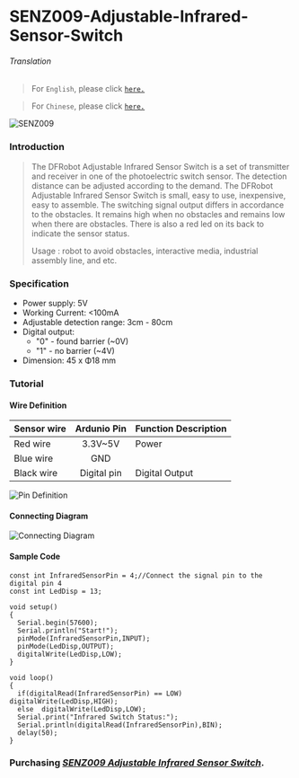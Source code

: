 # SENZ009-Adjustable-Infrared-Sensor-Switch

###### Translation

> For `English`, please click [`here.`](https://github.com/njustcjj/SENZ009-Adjustable-Infrared-Sensor-Switch/blob/master/README.md)

> For `Chinese`, please click [`here.`](https://github.com/njustcjj/SENZ009-Adjustable-Infrared-Sensor-Switch/blob/master/README_CN.md)

![](https://github.com/njustcjj/SENZ009-Adjustable-Infrared-Sensor-Switch/blob/master/pic/SENZ009.jpg "SENZ009")


### Introduction

>  The DFRobot Adjustable Infrared Sensor Switch is a set of transmitter and receiver in one of the photoelectric switch sensor. The detection distance can be adjusted according to the demand. The DFRobot Adjustable Infrared Sensor Switch is small, easy to use, inexpensive, easy to assemble. The switching signal output differs in accordance to the obstacles. It remains high when no obstacles and remains low when there are obstacles. There is also a red led on its back to indicate the sensor status.
>
> Usage : robot to avoid obstacles, interactive media, industrial assembly line, and etc.



### Specification

- Power supply: 5V
- Working Current: <100mA
- Adjustable detection range: 3cm - 80cm
- Digital output:
	- "0" - found barrier (~0V)
	- "1" - no barrier (~4V)
- Dimension: 45 x Φ18 mm

### Tutorial

#### Wire Definition

|Sensor wire|Ardunio Pin|Function Description|
|-|:-:|-|
|Red wire|3.3V~5V|Power|
|Blue wire|GND||
|Black wire|Digital pin|Digital Output|

![](https://github.com/njustcjj/SENZ009-Adjustable-Infrared-Sensor-Switch/blob/master/pic/SENZ009_pin.jpg "Pin Definition") 

#### Connecting Diagram

![](https://github.com/njustcjj/SENZ009-Adjustable-Infrared-Sensor-Switch/blob/master/pic/SENZ009_connect.png "Connecting Diagram") 

#### Sample Code


	const int InfraredSensorPin = 4;//Connect the signal pin to the digital pin 4
	const int LedDisp = 13;

	void setup()
	{
	  Serial.begin(57600);
	  Serial.println("Start!");  
	  pinMode(InfraredSensorPin,INPUT);
	  pinMode(LedDisp,OUTPUT);
	  digitalWrite(LedDisp,LOW);
	}

	void loop()
	{
	  if(digitalRead(InfraredSensorPin) == LOW)  digitalWrite(LedDisp,HIGH);
	  else  digitalWrite(LedDisp,LOW);
	  Serial.print("Infrared Switch Status:");
	  Serial.println(digitalRead(InfraredSensorPin),BIN);
	  delay(50);
	}


### Purchasing [*SENZ009 Adjustable Infrared Sensor Switch*](https://www.ebay.com/).
